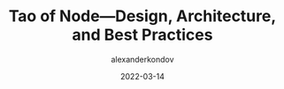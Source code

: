 ---
author: alexanderkondov
date: 2022-03-14
permalink: false
tags:
  - nodejs
  - architecture
  - best-practices
target_url: https://alexkondov.com/tao-of-node/
title: Tao of Node—Design, Architecture, and Best Practices
---